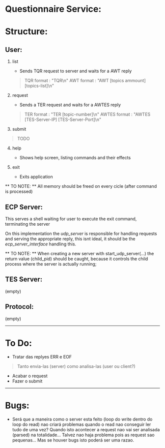 Questionnaire Service:
============================

# Structure:

## User:

1. list
    - Sends TQR request to server and waits for a AWT reply
    > TQR format : "TQR\n"
    > AWT format : "AWT [topics ammount] [topics-list]\n"

2. request
    - Sends a TER request and waits for a AWTES reply
    > TER format : "TER [topic-number]\n"
    > AWTES format : "AWTES [TES-Server-IP] [TES-Server-Port]\n"

3. submit
> TODO

4. help
    - Shows help screen, listing commands and their effects

5. exit
    - Exits application

** TO NOTE: **
All memory should be freed on every cicle (after command is processed)


## ECP Server:
This serves a shell waiting for user to execute the exit command, terminating the server

On this implementation the *udp_server* is responsible for handling requests and serving the appropriate reply, this isnt ideal, it should be the *ecp_server_interface* handling this.

** TO NOTE: **
When creating a new server with start_udp_server(...) the return value (child_pid) should be caught, because it controls the child process where the server is actually running;


## TES Server:
(empty)

## Protocol:
(empty)

* * *

# To Do:
- Tratar das replyes ERR e EOF
> Tanto envia-las (server) como analisa-las (user ou client?)
- Acabar o request
- Fazer o submit

* * *

# Bugs:

- Será que a maneira como o server esta feito (loop do write dentro do loop do read) nao criará problemas quando o read nao conseguir ler tudo de uma vez? Quando isto acontecer a request nao vai ser analisada (parsed) na totalidade... Talvez nao haja problema pois as request sao pequenas... Mas se houver bugs isto poderá ser uma razao.